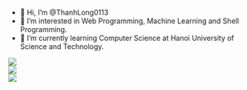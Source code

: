 - 👋 Hi, I’m @ThanhLong0113
- 👀 I’m interested in Web Programming, Machine Learning and Shell Programming.
- 🌱 I’m currently learning Computer Science at Hanoi University of Science and Technology.

<!--START_SECTION:waka-->
<!--END_SECTION:waka-->
<!-- 
<details>
  <summary>Github Statistics ...</summary>
  <p align="center">
    <img src="https://github-readme-stats.vercel.app/api?username=longlt&showicon=true&theme=onedark"/>
  </p>
</details>
<details>
  <summary>Language Statistics ...</summary><br/>
  <p align="center">
    <img src="https://github-readme-stats.vercel.app/api/top-langs/?username=longlt&layout=compact&hide_progress=false"/>
  </p>
</details> -->

<!-- <figure><embed src="https://wakatime.com/share/@76696a60-06d9-42d7-b84c-180fa6532c7a/5806f04b-b5e9-48cf-aab1-ddb7c6aae8d8.svg"></embed></figure>

<figure><embed src="https://wakatime.com/share/@76696a60-06d9-42d7-b84c-180fa6532c7a/40e5feaa-a7fd-4673-9349-420b298cd1d0.svg"></embed></figure>

<figure><embed src="https://wakatime.com/share/@76696a60-06d9-42d7-b84c-180fa6532c7a/113d2e9a-1203-45a0-8e85-6d4cd03a1cb7.svg"></embed></figure> -->

<!-- <details>
  <summary>Language Statistics ...</summary><br/>
  <p align="center">
    <img src="https://github-readme-stats.vercel.app/api/wakatime?username=longlt" height="400"/>
  </p>
</details> -->

![](https://github-readme-stats.vercel.app/api?username=ThanhLong0113&theme=blue-green&hide_border=false&include_all_commits=false&count_private=false)<br/>
![](https://github-readme-streak-stats.herokuapp.com/?user=ThanhLong0113&theme=blue-green&hide_border=false)<br/>
![](https://github-readme-stats.vercel.app/api/top-langs/?username=ThanhLong0113&theme=blue-green&hide_border=false&include_all_commits=false&count_private=false&layout=compact)

